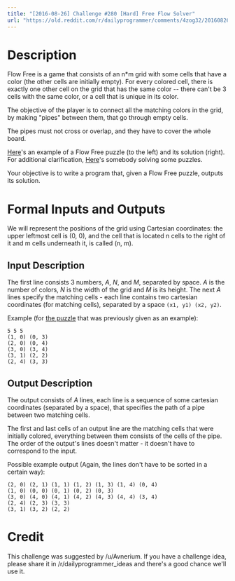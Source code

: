 ```yaml
---
title: "[2016-08-26] Challenge #280 [Hard] Free Flow Solver"
url: "https://old.reddit.com/r/dailyprogrammer/comments/4zog32/20160826_challenge_280_hard_free_flow_solver/"
---
```



# Description

Flow Free is a game that consists of an n*m grid with some cells that have a color (the other cells are initially empty). For every colored cell, there is exactly one other cell on the grid that has the same color -- there can't be 3 cells with the same color, or a cell that is unique in its color.

The objective of the player is to connect all the matching colors in the grid, by making "pipes" between them, that go through empty cells.

The pipes must not cross or overlap, and they have to cover the whole board.

[Here](http://i.imgur.com/xLQXz.jpg)'s an example of a Flow Free puzzle (to the left) and its solution (right). For additional clarification, [Here](https://www.youtube.com/watch?v=83g8pDQg_Ng)'s somebody solving some puzzles.

Your objective is to write a program that, given a Flow Free puzzle, outputs its solution.

# Formal Inputs and Outputs

We will represent the positions of the grid using Cartesian coordinates: the upper leftmost cell is (0, 0), and the cell that is located n cells to the right of it and m cells underneath it, is called (n, m).

## Input Description

The first line consists 3 numbers, *A*, *N*, and *M*, separated by space. *A* is the number of colors, *N* is the width of the grid and *M* is its height.
The next *A* lines specify the matching cells - each line contains two cartesian coordinates (for matching cells), separated by a space `(x1, y1) (x2, y2)`.

Example (for [the puzzle](http://i.imgur.com/xLQXz.jpg) that was previously given as an example):

    5 5 5
    (1, 0) (0, 3)
    (2, 0) (0, 4)
    (3, 0) (3, 4)
    (3, 1) (2, 2)
    (2, 4) (3, 3)

## Output Description

The output consists of *A* lines, each line is a sequence of some cartesian coordinates (separated by a space), that specifies the path of a pipe between two matching cells.

The first and last cells of an output line are the matching cells that were initially colored, everything between them consists of the cells of the pipe. The order of the output's lines doesn't matter - it doesn't have to correspond to the input.

Possible example output (Again, the lines don't have to be sorted in a certain way):

    (2, 0) (2, 1) (1, 1) (1, 2) (1, 3) (1, 4) (0, 4)
    (1, 0) (0, 0) (0, 1) (0, 2) (0, 3)
    (3, 0) (4, 0) (4, 1) (4, 2) (4, 3) (4, 4) (3, 4)
    (2, 4) (2, 3) (3, 3)
    (3, 1) (3, 2) (2, 2)

# Credit

This challenge was suggested by /u/Avnerium. If you have a challenge idea, please share it in /r/dailyprogrammer_ideas and there's a good chance we'll use it.